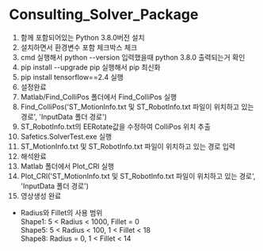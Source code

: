 # Consulting_Solver_Package

1. 함께 포함되어있는 Python 3.8.0버전 설치
2. 설치하면서 환경변수 포함 체크박스 체크
3. cmd 실행해서 python --version 입력했을때 python 3.8.0 출력되는거 확인
4. pip install --upgrade pip 실행해서 pip 최신화
5. pip install tensorflow==2.4 실행
6. 설정완료
7. Matlab/Find_ColliPos 폴더에서 Find_ColliPos 실행
8. Find_ColliPos('ST_MotionInfo.txt 및 ST_RobotInfo.txt 파일이 위치하고 있는 경로', 'InputData 폴더 경로')
9. ST_RobotInfo.txt의 EERotate값을 수정하여 ColliPos 위치 추출
10. Safetics.SolverTest.exe 실행
11. ST_MotionInfo.txt 및 ST_RobotInfo.txt 파일이 위치하고 있는 경로 입력
12. 해석완료
13. Matlab 폴더에서 Plot_CRI 실행
14. Plot_CRI('ST_MotionInfo.txt 및 ST_RobotInfo.txt 파일이 위치하고 있는 경로', 'InputData 폴더 경로')
15. 영상생성 완료

- Radius와 Fillet의 사용 범위<br/>
Shape1:
5 < Radius < 1000, 
Fillet = 0<br/>
Shape5:
5 < Radius < 100, 
1 < Fillet < 18<br/>
Shape8:
Radius = 0, 
1 < Fillet  < 14
